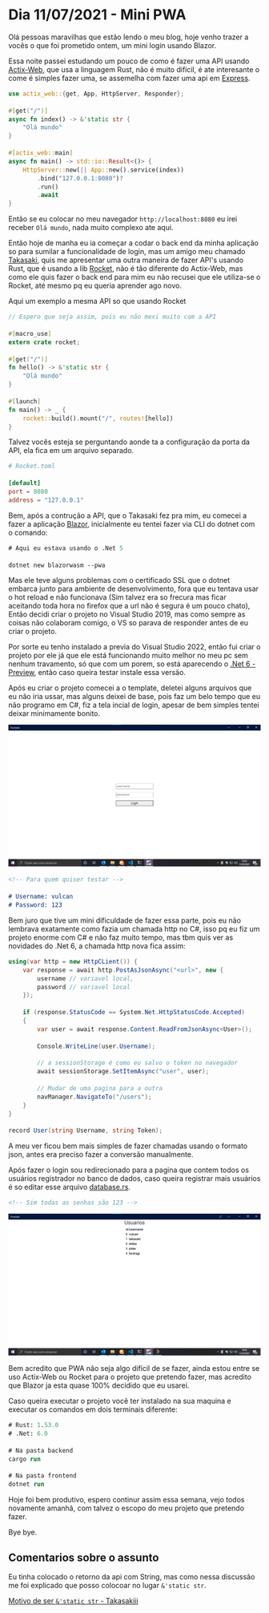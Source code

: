 # Dia 11/07/2021 - Mini PWA

Olá pessoas maravilhas que estão lendo o meu blog, hoje venho trazer a vocês o que foi prometido ontem, um mini login usando Blazor.

Essa noite passei estudando um pouco de como é fazer uma API usando [Actix-Web](https://github.com/actix/actix-web), que usa a linguagem Rust, não é muito difícil, é ate interesante o come é simples fazer uma, se assemelha com fazer uma api em [Express](https://github.com/expressjs/express).

```rust
use actix_web::{get, App, HttpServer, Responder};

#[get("/")]
async fn index() -> &'static str {
    "Olá mundo"
}

#[actix_web::main]
async fn main() -> std::io::Result<()> {
    HttpServer::new(|| App::new().service(index))
        .bind("127.0.0.1:8080")?
        .run()
        .await
}
```

Então se eu colocar no meu navegador `http://localhost:8080` eu irei receber `Olá mundo`, nada muito complexo ate aqui.

Então hoje de manha eu ia começar a codar o back end da minha aplicação so para sumilar a funcionalidade de login, mas um amigo meu chamado [Takasaki](https://github.com/Takasakiii), quis me apresentar uma outra maneira de fazer API's usando Rust, que é usando a lib [Rocket](https://github.com/SergioBenitez/Rocket), não é tão diferente do Actix-Web, mas como ele quis fazer o back end para mim eu não recusei que ele utiliza-se o Rocket, até mesmo pq eu queria aprender ago novo.

Aqui um exemplo a mesma API so que usando Rocket

```rust
// Espero que seja assim, pois eu não mexi muito com a API

#[macro_use]
extern crate rocket;

#[get("/")]
fn hello() -> &'static str {
    "Olá mundo"
}

#[launch]
fn main() -> _ {
    rocket::build().mount("/", routes![hello])
}
```

Talvez vocês esteja se perguntando aonde ta a configuração da porta da API, ela fica em um arquivo separado.

```toml
# Rocket.toml

[default]
port = 8080
address = "127.0.0.1"
```

Bem, após a contrução a API, que o Takasaki fez pra mim, eu comecei a fazer a aplicação [Blazor](https://dotnet.microsoft.com/apps/aspnet/web-apps/blazor), inicialmente eu tentei fazer via CLI do dotnet com o comando:

```ps
# Aqui eu estava usando o .Net 5

dotnet new blazorwasm --pwa
```

Mas ele teve alguns problemas com o certificado SSL que o dotnet embarca junto para ambiente de desenvolvimento, fora que eu tentava usar o hot reload e não funcionava (Sim talvez era so frecura mas ficar aceitando toda hora no firefox que a url não é segura é um pouco chato), Então decidi criar o projeto no Visual Studio 2019, mas como sempre as coisas não colaboram comigo, o VS so parava de responder antes de eu criar o projeto.

Por sorte eu tenho instalado a previa do Visual Studio 2022, então fui criar o projeto por ele já que ele está funcionando muito melhor no meu pc sem nenhum travamento, só que com um porem, so está aparecendo o [.Net 6 - Preview](https://dotnet.microsoft.com/download/dotnet/6.0), então caso queira testar instale essa versão.

Após eu criar o projeto comecei a o template, deletei alguns arquivos que eu não iria ussar, mas alguns deixei de base, pois faz um belo tempo que eu não programo em C#, fiz a tela incial de login, apesar de bem simples tentei deixar minimamente bonito.

![Login do PWA](images/Login.png)

```md
<!-- Para quem quiser testar -->

# Username: vulcan
# Password: 123
```

Bem juro que tive um mini dificuldade de fazer essa parte, pois eu não lembrava exatamente como fazia um chamada http no C#, isso pq eu fiz um projeto enorme com C# e não faz muito tempo, mas tbm quis ver as novidades do .Net 6, a chamada http nova fica assim:

```cs
using(var http = new HttpCLient()) {
    var response = await http.PostAsJsonAsync("<url>", new {
        username // variavel local,
        password // variavel local
    });

    if (response.StatusCode == System.Net.HttpStatusCode.Accepted)
    {
        var user = await response.Content.ReadFromJsonAsync<User>();

        Console.WriteLine(user.Username);

        // a sessionStorage é como eu salvo o token no navegador
        await sessionStorage.SetItemAsync("user", user);

        // Mudar de uma pagina para a outra
        navManager.NavigateTo("/users");
    }
}

record User(string Username, string Token);
```

A meu ver ficou bem mais simples de fazer chamadas usando o formato json, antes era preciso fazer a conversão manualmente.

Após fazer o login sou redirecionado para a pagina que contem todos os usuários registrador no banco de dados, caso queira registrar mais usuários é so editar esse arquivo [database.rs](backend/src/database.rs).

```md
<!-- Sim todas as senhas são 123 -->
```

![Lista de usuários](images/ListUsers.png)

Bem acredito que PWA não seja algo difícil de se fazer, ainda estou entre se uso Actix-Web ou Rocket para o projeto que pretendo fazer, mas acredito que Blazor ja esta quase 100% decidido que eu usarei.

Caso queira executar o projeto você ter instalado na sua maquina e executar os comandos em dois terminais diferente:

```ps
# Rust: 1.53.0
# .Net: 6.0

# Na pasta backend
cargo run

# Na pasta frontend
dotnet run
```

Hoje foi bem produtivo, espero continur assim essa semana, vejo todos novamente amanhã, com talvez o escopo do meu projeto que pretendo fazer.

Bye bye.

## Comentarios sobre o assunto

Eu tinha colocado o retorno da api com String, mas como nessa discussão me foi explicado que posso colocoar no lugar `&'static str`.

[Motivo de ser `&'static str` - Takasakiii](https://github.com/Gabriel-Paulucci/UmDiaProgramando/discussions/4)
